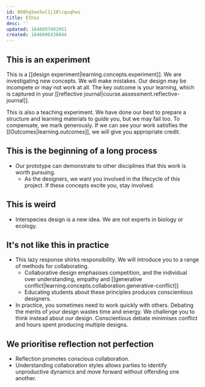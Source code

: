 ```yaml
---
id: 068hg5oe5wl1j18lcquqhws
title: Ethos
desc: ''
updated: 1646097402951
created: 1646096436044
---
```


## This is an experiment
This is a [[design experiment|learning.concepts.experiment]]. We are investigating new concepts. We will make mistakes. Our design may be incompete or may not work at all. The key outcome is your learning, which is captured in your [[reflective journal|course.assessment.reflective-journal]].

This is also a teaching experiment. We have done our best to prepare a structure and learning materials to guide you, but we may fail too. To compensate, we mark generously. If we can see your work satisfies the [[Outcomes|learning.outcomes]], we will give you appropriate credit.

## This is the beginning of a long process
- Our prototype can demonstrate to other disciplines that this work is worth pursuing.
  - As the designers, we want you involved in the lifecycle of this project. If these concepts excite you, stay involved.

## This is weird
- Interspecies design is a new idea. We are not experts in biology or ecology.

## It's not like this in practice
- This lazy response shirks responsibility. We will introduce you to a range of methods for collaborating. 
    - Collaborative design emphasises competition, and the individual over understanding, empathy and [[generative conflict|learning.concepts.collaboration.generative-conflict]]
    - Educating students about these principles produces conscientious designers.
- In practice, you sometimes need to work quickly with others. Debating the merits of *your* design wastes time and energy. We challenge you to think instead about *our* design. Conscientious debate minimises conflict and hours spent producing multiple designs.

## We prioritise reflection not perfection
- Reflection promotes conscious collaboration. 
- Understanding collaboration styles allows parties to identify unproductive dynamics and move forward without offending one another.
